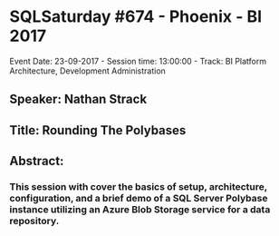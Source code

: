# SQLSaturday #674 - Phoenix - BI 2017
Event Date: 23-09-2017 - Session time: 13:00:00 - Track: BI Platform Architecture, Development  Administration
## Speaker: Nathan Strack
## Title: Rounding The Polybases
## Abstract:
### This session with cover the basics of setup, architecture, configuration, and a brief demo of a SQL Server Polybase instance utilizing an Azure Blob Storage service for a data repository.
